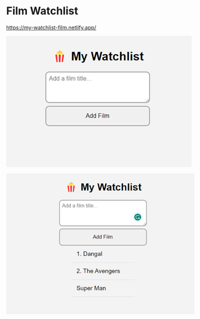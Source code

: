 # Film Watchlist

https://my-watchlist-film.netlify.app/

![Alt text](./images/image.png)

![Alt text](./images/Watchlist.png)
